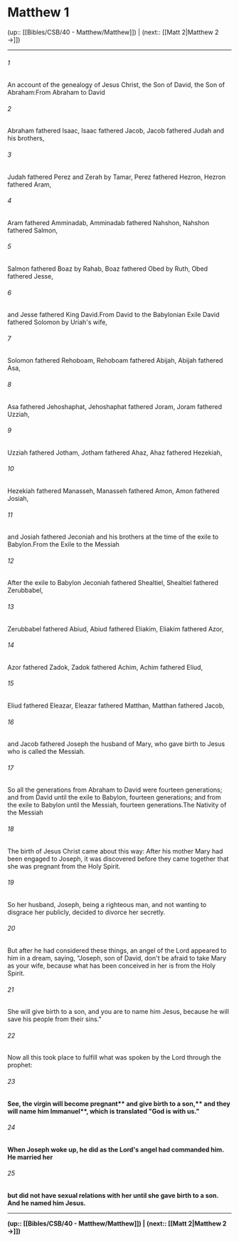 # Matthew 1

(up:: [[Bibles/CSB/40 - Matthew/Matthew]]) | (next:: [[Matt 2|Matthew 2 →]])

***


###### 1 
An account of the genealogy of Jesus Christ, the Son of David, the Son of Abraham:From Abraham to David 

###### 2 
Abraham fathered Isaac, Isaac fathered Jacob, Jacob fathered Judah and his brothers, 

###### 3 
Judah fathered Perez and Zerah by Tamar, Perez fathered Hezron, Hezron fathered Aram, 

###### 4 
Aram fathered Amminadab, Amminadab fathered Nahshon, Nahshon fathered Salmon, 

###### 5 
Salmon fathered Boaz by Rahab, Boaz fathered Obed by Ruth, Obed fathered Jesse, 

###### 6 
and Jesse fathered King David.From David to the Babylonian Exile David fathered Solomon by Uriah's wife, 

###### 7 
Solomon fathered Rehoboam, Rehoboam fathered Abijah, Abijah fathered Asa, 

###### 8 
Asa fathered Jehoshaphat, Jehoshaphat fathered Joram, Joram fathered Uzziah, 

###### 9 
Uzziah fathered Jotham, Jotham fathered Ahaz, Ahaz fathered Hezekiah, 

###### 10 
Hezekiah fathered Manasseh, Manasseh fathered Amon, Amon fathered Josiah, 

###### 11 
and Josiah fathered Jeconiah and his brothers at the time of the exile to Babylon.From the Exile to the Messiah 

###### 12 
After the exile to Babylon Jeconiah fathered Shealtiel, Shealtiel fathered Zerubbabel, 

###### 13 
Zerubbabel fathered Abiud, Abiud fathered Eliakim, Eliakim fathered Azor, 

###### 14 
Azor fathered Zadok, Zadok fathered Achim, Achim fathered Eliud, 

###### 15 
Eliud fathered Eleazar, Eleazar fathered Matthan, Matthan fathered Jacob, 

###### 16 
and Jacob fathered Joseph the husband of Mary, who gave birth to Jesus who is called the Messiah. 

###### 17 
So all the generations from Abraham to David were fourteen generations; and from David until the exile to Babylon, fourteen generations; and from the exile to Babylon until the Messiah, fourteen generations.The Nativity of the Messiah 

###### 18 
The birth of Jesus Christ came about this way: After his mother Mary had been engaged to Joseph, it was discovered before they came together that she was pregnant from the Holy Spirit. 

###### 19 
So her husband, Joseph, being a righteous man, and not wanting to disgrace her publicly, decided to divorce her secretly. 

###### 20 
But after he had considered these things, an angel of the Lord appeared to him in a dream, saying, "Joseph, son of David, don't be afraid to take Mary as your wife, because what has been conceived in her is from the Holy Spirit. 

###### 21 
She will give birth to a son, and you are to name him Jesus, because he will save his people from their sins." 

###### 22 
Now all this took place to fulfill what was spoken by the Lord through the prophet: 

###### 23 
<b class="quote">See, the virgin will become pregnant** <b class="quote">and give birth to a son,** <b class="quote">and they will name him Immanuel**, which is translated "God is with us." 

###### 24 
When Joseph woke up, he did as the Lord's angel had commanded him. He married her 

###### 25 
but did not have sexual relations with her until she gave birth to a son. And he named him Jesus.

***

(up:: [[Bibles/CSB/40 - Matthew/Matthew]]) | (next:: [[Matt 2|Matthew 2 →]])
